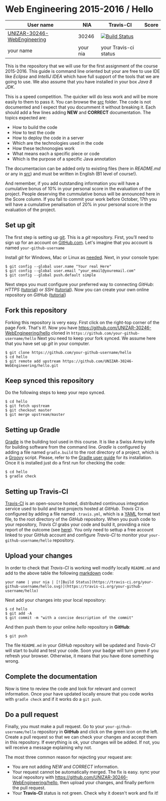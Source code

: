 # Web Engineering 2015-2016 / Hello
User name | NIA | Travis-CI|Score
----------|-----|----------|-----
[UNIZAR-30246-WebEngineering](https://github.com/UNIZAR-30246-WebEngineering/hello) |30246 | [![Build Status](https://travis-ci.org/UNIZAR-30246-WebEngineering/hello.svg)](https://travis-ci.org/UNIZAR-30246-WebEngineering/hello)
your name | your nia | your Travis-ci status

This is the repository that we will use for the first assignment of the course 2015-2016. This guide is command line oriented but your are free to use IDE like _Eclipse_ and _IntelliJ IDEA_ which have full support of the tools that we are going to use. We also assume that you have installed in your box _Java 8 JDK_.

This is a speed competition. The quicker will do less work and will be more easily to them to pass it. You can browse the [src](src) folder. The code is not documented and I expect that you documment it without breaking it. Each should add a few lines adding __NEW__ and __CORRECT__ documentation. The topics expected are:
* How to build the code
* How to test the code
* How to deploy the code in a server
* Which are the technologies used in the code
* How these technonogies work
* What means each a specific piece or code
* Which is the purpose of a specific Java annotation

The documentacion can be added only to existing files (here in _README.md_ or any in [src](src)) and must be written in English (B1 level of course!).

And remember, if you add outstanding information you will have a cumulative bonus of 10% in your personal score in the evaluation of the project. People deserving the cummulative bonus will be announced here in the Score column. If you fail to commit your work before October, 17th you will have a cumulative penalisation of 20% in your personal score in the evaluation of the project.


## Set up git
The first step is setting up [git](http://git-scm.com/). This is a _git_ repository. First, you’ll need to sign up for an account on [GitHub.com](https://github.com). Let's imagine that you account is named `your-github-username` 

Install _git_ for Windows, Mac or Linux as [needed](http://git-scm.com/downloads). 
Next, in your console type:
```
$ git config --global user.name "Your real Here"
$ git config --global user.email "your_email@youremail.com"
$ git config --global push.default simple
```
Next steps you must configure your preferred way to connecting _GitHub_: _HTTPS_ ([tutorial](https://help.github.com/articles/caching-your-github-password-in-git/)) or _SSH_ ([tutorial](https://help.github.com/articles/generating-ssh-keys/)).
Now you can create your own online repository on _GitHub_ ([tutorial](https://help.github.com/articles/create-a-repo/))

## Fork this repository
Forking this repository is very easy. First click on the right-top corner of the page _Fork_. That's it!. Now you have https://github.com/UNIZAR-30246-WebEngineering/hello cloned in `https://github.com/your-github-username/hello`
Next you need to keep your fork synced. We assume here that you have set up _git_ in your computer.
```
$ git clone https://github.com/your-github-username/hello
$ cd hello
$ git remote add upstream https://github.com/UNIZAR-30246-WebEngineering/hello.git
```
## Keep synced this repository
Do the following steps to keep your repo synced.
```
$ cd hello
$ git fetch upstream
$ git checkout master
$ git merge upstream/master
```
## Setting up Gradle
[Gradle](http://gradle.org/) is the building tool used in this course. It is like a Swiss Army knife for building software from the command line. _Gradle_ is configured by adding a file named `gradle.build` to the root directory of a project, which is a [Groovy](http://www.groovy-lang.org/) script. Please, refer to the [Gradle user guide](https://docs.gradle.org/current/userguide/installation.html) for its installation. Once it is installed just do a first run for checking the code:
```
$ cd hello
$ gradle check
```
## Setting up Travis-CI
[Travis-CI](https://travis-ci.org/) is an open-source hosted, distributed continuous integration service used to build and test projects hosted at _GitHub_. _Travis CI_ is configured by adding a file named `.travis.yml`, which is a [YAML](http://yaml.org/) format text file, to the root directory of the _GitHub_ repository. When you push code to your repository, _Travis CI_ grabs your code and build it, providing a nice report of the outcome (see [here](https://travis-ci.org/UNIZAR-30246-WebEngineering/hello)). You only need to settup a free account linked to your GitHub account and configure _Travis-CI_ to monitor your `your-github-username/hello` repository.

## Upload your changes
In order to check that _Travis-CI_ is working well modify locally `README.md` and add to the above table the following [markdown](https://help.github.com/articles/github-flavored-markdown/) code:
```
your name | your nia | [![Build Status](https://travis-ci.org/your-github-username/hello.svg)](https://travis-ci.org/your-github-username/hello)
```
Next add your changes into your local repository:
```
$ cd hello
$ git add -A
$ git commit -m "with a concise description of the commit"
```
And then push them to your online _hello_ repository in __GitHub__:
```
$ git push
```
The file `README.md` in your _GitHub_ repository will be updated and _Travis-CI_ will start to build and test your code. Soon your badge will turn green if you refresh your browser. Otherwise, it means that you have done something wrong.

## Complete the documentation

Now is time to review the code and look for relevant and correct information. Once your have updated locally ensure that you code works with `gradle check` and if it works do a `git push`.

## Do a pull request
Finally, you must make a pull request. Go to your `your-github-username/hello` repository in __GitHub__ and click on the green icon on the left. Create a pull request so that we can check your changes and accept them in this repository. If everything is ok, your changes will be added. If not, you will receive a message explaining why not. 

The most three common reason for rejecting your request are:
* You are not adding _NEW_ and _CORRECT_ information.
* Your request cannot be automatically merged. The fix is easy. sync your local repository with https://github.com/UNIZAR-30246-WebEngineering/hello, then upload your changes, and finally perform the pull request. 
* Your __Travis-CI__ status is not green. Check why it doesn't work and fix it!
